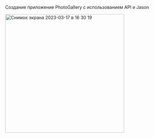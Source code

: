 Создание приложение PhotoGallery с использованием API и Jason

<img width="379" alt="Снимок экрана 2023-03-17 в 16 30 19" src="https://user-images.githubusercontent.com/91333676/225920206-d46aae08-eac6-4d3a-a45c-e6644714bb77.png">
